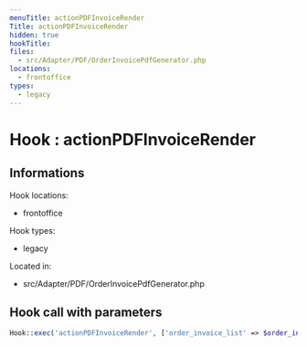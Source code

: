 ```yaml
---
menuTitle: actionPDFInvoiceRender
Title: actionPDFInvoiceRender
hidden: true
hookTitle: 
files:
  - src/Adapter/PDF/OrderInvoicePdfGenerator.php
locations:
  - frontoffice
types:
  - legacy
---
```


# Hook : actionPDFInvoiceRender

## Informations

Hook locations: 
  - frontoffice

Hook types: 
  - legacy

Located in: 
  - src/Adapter/PDF/OrderInvoicePdfGenerator.php

## Hook call with parameters

```php
Hook::exec('actionPDFInvoiceRender', ['order_invoice_list' => $order_invoice_list]);
```